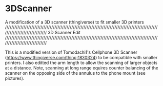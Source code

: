 # 3DScanner
A modification of a 3D scanner (thingiverse) to fit smaller 3D printers
//////////////////////////////////////////////////////////////////////////////////////////////////////////////////////////////
                                                      3D Scanner Edit
//////////////////////////////////////////////////////////////////////////////////////////////////////////////////////////////

This is a modified version of Tomodachi1's Cellphone 3D Scanner (https://www.thingiverse.com/thing:1830324) to be compatible with smaller printers. I also editted the arm length to allow the scanning of larger objects at a distance. Note, scanning at long range equires counter balancing of the scanner on the opposing side of the annulus to the phone mount (see pictures).
